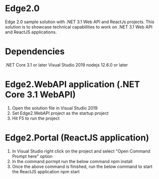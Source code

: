 # Edge2.0
Edge 2.0 sample solution with .NET 3.1 Web API and ReactJs projects.
This solution is to showcase technical capabilities to work on .NET 3.1 Web API and ReactJS applications.

# Dependencies
.NET Core 3.1 or later
Visual Studio 2019
nodejs 12.6.0 or later

# Edge2.WebAPI application (.NET Core 3.1 WebAPI)
1) Open the solution file in Visual Studio 2019
2) Set Edge2.WebAPI project as the startup project
3) Hit F5 to run the project

# Edge2.Portal (ReactJS application)
1) In Visual Studio right click on the project and select "Open Command Prompt here" option
2) In the command pormpt run the below command
   npm install
3) Once the above command is finished, run the below command to start the ReactJS application
   npm start


